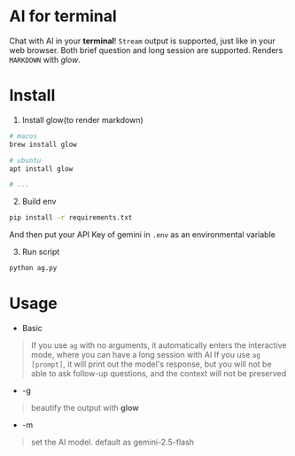 # AI for terminal

Chat with AI in your **terminal**!
`Stream` output is supported, just like in your web browser.
Both brief question and long session are supported.
Renders `MARKDOWN` with *glow*.

# Install
1. Install glow(to render markdown)
```bash
# macos
brew install glow

# ubuntu
apt install glow

# ...
```

2. Build env
```bash
pip install -r requirements.txt
```
And then put your API Key of gemini in `.env` as an environmental variable

3. Run script
```bash
python ag.py
```

# Usage
- Basic
> If you use `ag` with no arguments, it automatically enters the interactive mode, where you can have a long session with AI
> If you use `ag [prompt]`, it will print out the model's response, but you will not be able to ask follow-up questions, and the context will not be preserved

- -g
> beautify the output with **glow**

- -m
> set the AI model. default as gemini-2.5-flash

